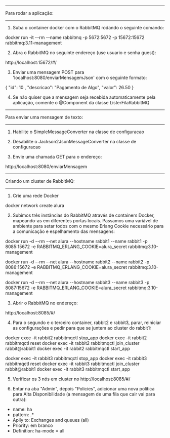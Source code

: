 -- --------------------------------------------------------------
Para rodar a aplicação:
-- --------------------------------------------------------------

1) Suba o container docker com o RabbitMQ rodando o seguinte comando:

docker run -it --rm --name rabbitmq -p 5672:5672 -p 15672:15672 rabbitmq:3.11-management

2) Abra o RabbitMQ no seguinte endereço (use usuario e senha guest):

http://localhost:15672/#/

3) Enviar uma mensagem POST para 'localhost:8080/enviarMensagemJson' com o seguinte formato:

{
	"id": 10 ,
	"descricao": "Pagamento de Algo",
	"valor": 26.50
}

4) Se não quiser que a mensagem seja recebida automaticamente pela aplicação, comente o @Component da classe ListerFilaRabbitMQ

-- --------------------------------------------------------------
Para enviar uma mensagem de texto:
-- --------------------------------------------------------------

1) Habilite o SimpleMessageConverter na classe de configuracao

2) Desabilite o Jackson2JsonMessageConverter na classe de configuracao

3) Envie uma chamada GET para o endereço:

http://localhost:8080/enviarMensagem

-- -----------------------------------------------------
Criando um cluster de RabbitMQ:
-- -----------------------------------------------------

1) Crie uma rede Docker

docker network create alura

2) Subimos três instâncias do RabbitMQ através de containers Docker, mapeando-as em diferentes portas locais.
Passamos uma variável de ambiente para setar todos com o mesmo Erlang Cookie necessário para a comunicação e espelhamento das mensagens:

docker run -d --rm --net alura --hostname rabbit1 --name rabbit1 -p 8085:15672 -e RABBITMQ_ERLANG_COOKIE=alura_secret rabbitmq:3.10-management

docker run -d --rm --net alura --hostname rabbit2 --name rabbit2 -p 8086:15672 -e RABBITMQ_ERLANG_COOKIE=alura_secret rabbitmq:3.10-management

docker run -d --rm --net alura --hostname rabbit3 --name rabbit3 -p 8087:15672 -e RABBITMQ_ERLANG_COOKIE=alura_secret rabbitmq:3.10-management

3) Abrir o RabbitMQ no endereço:

http://localhost:8085/#/

4) Para o segundo e o terceiro container, rabbit2 e rabbit3, parar, reiniciar as configurações e pedir para que se juntem ao cluster do rabbit1:

docker exec -it rabbit2 rabbitmqctl stop_app
docker exec -it rabbit2 rabbitmqctl reset
docker exec -it rabbit2 rabbitmqctl join_cluster rabbit@rabbit1
docker exec -it rabbit2 rabbitmqctl start_app

docker exec -it rabbit3 rabbitmqctl stop_app
docker exec -it rabbit3 rabbitmqctl reset
docker exec -it rabbit3 rabbitmqctl join_cluster rabbit@rabbit1
docker exec -it rabbit3 rabbitmqctl start_app

5) Verificar os 3 nós em cluster no http://localhost:8085/#/

6) Entar na aba "Admin", depois "Policies", adicionar uma nova política para Alta Disponibilidade (a mensagem de uma fila que cair vai para outra):

- name: ha
- pattern: .*
- Aplly to: Exchanges and queues (all)
- Priority: em branco
- Definition: ha-mode = all

